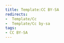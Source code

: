 ```yaml
---
title: Template:CC BY-SA
redirects:
-  Template/Cc
-  Template/Cc by-sa
tags:
- CC BY-SA
---
```


<includeonly></includeonly>